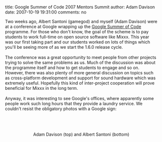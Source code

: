 title: Google Summer of Code 2007 Mentors Summit
author: Adam Davison
date: 2007-10-19 19:31:00
comments: no

Two weeks ago, Albert Santoni (gamegod) and myself (Adam Davison) were at a conference at Google wrapping up the <a href="http://code.google.com/soc/2007/">Google Summer of Code</a>
 programme. For those who don't know, the goal of the scheme is to pay students to work full-time on open source software like Mixxx. This year was our first taking part and our students worked on lots of things which you'll be seeing more of as we start the 1.6.0 release cycle.<br />
<br />
The conference was a great opportunity to meet people from other projects trying to solve the same problems as us. Much of the discussion was about the programme itself and how to get students to engage and so on. However, there was also plenty of more general discussion on topics such as cross-platform development and support for sound hardware which was extremely useful. Hopefully this kind of inter-project cooperation will prove beneficial for Mixxx in the long term.<br />
<br />
Anyway, it was interesting to see Google's offices, where apparently some people work such long hours that they provide a laundry service. We couldn't resist the obligatory photos with a Google sign:<br />
<br />
<br />
<div style="text-align: center;"><a onblur="try {parent.deselectBloggerImageGracefully();} catch(e) {}" href="{% static '/static/images/news/06102007732.jpg' %}"><img style="margin: 0px auto 10px; display: block; text-align: center; cursor: pointer;" src="{% static '/static/images/news/06102007732.jpg' %}" alt="" id="BLOGGER_PHOTO_ID_5123818337400863586" border="0" />
</a>
<a onblur="try {parent.deselectBloggerImageGracefully();} catch(e) {}" href="{% static '/static/images/news/06102007731.jpg' %}"><img style="margin: 0px auto 10px; display: block; text-align: center; cursor: pointer;" src="{% static '/static/images/news/06102007731.jpg' %}" alt="" id="BLOGGER_PHOTO_ID_5123819445502425970" border="0" />
</a>
Adam Davison (top) and Albert Santoni (bottom)<br />
</div>
